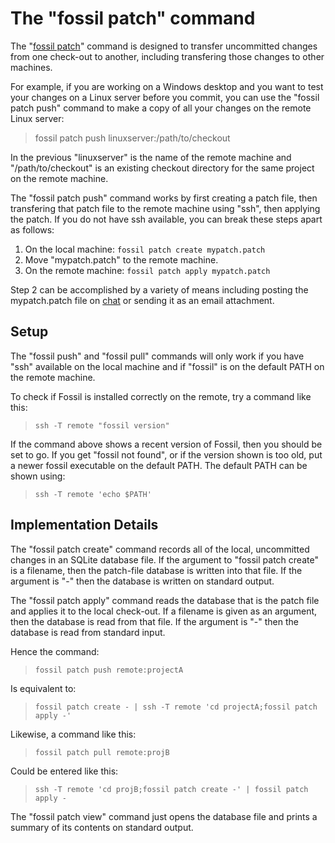 # The "fossil patch" command

The "[fossil patch](/help?cmd=patch)" command is designed to transfer
uncommitted changes from one check-out to another, including transfering
those changes to other machines.

For example, if you are working on a Windows desktop and you want to
test your changes on a Linux server before you commit, you can use the
"fossil patch push" command to make a copy of all your changes on the
remote Linux server:

>  fossil patch push linuxserver:/path/to/checkout

In the previous "linuxserver" is the name of the remote machine and
"/path/to/checkout" is an existing checkout directory for the same project
on the remote machine.

The "fossil patch push" command works by first creating a patch file,
then transfering that patch file to the remote machine using "ssh", then
applying the patch.  If you do not have ssh available, you can break these
steps apart as follows:

  1.  On the local machine: `fossil patch create mypatch.patch`
  2.  Move "mypatch.patch" to the remote machine.
  3.  On the remote machine: `fossil patch apply mypatch.patch`

Step 2 can be accomplished by a variety of means including
posting the mypatch.patch file on [chat](./chat.md) or sending
it as an email attachment.

## Setup

The "fossil push" and "fossil pull" commands will only work if you have
"ssh" available on the local machine and if "fossil" is on the default
PATH on the remote machine.

To check if Fossil is installed correctly on the remote, try a command
like this:

>  `ssh -T remote "fossil version"`

If the command above shows a recent version of Fossil, then you should be
set to go.  If you get "fossil not found", or if the version shown is too
old, put a newer fossil executable on the default PATH.  The default PATH
can be shown using:

>  `ssh -T remote 'echo $PATH'`

## Implementation Details

The "fossil patch create" command records all of the local, uncommitted
changes in an SQLite database file.  If the argument to "fossil patch create"
is a filename, then the patch-file database is written into that file.
If the argument is "-" then the database is written on standard output.

The "fossil patch apply" command reads the database that is the patch file
and applies it to the local check-out.  If a filename is given as an
argument, then the database is read from that file.  If the argument is "-"
then the database is read from standard input.

Hence the command:

> `fossil patch push remote:projectA`

Is equivalent to:

> `fossil patch create - | ssh -T remote 'cd projectA;fossil patch apply -'`

Likewise, a command like this:

> `fossil patch pull remote:projB`

Could be entered like this:

> `ssh -T remote 'cd projB;fossil patch create -' | fossil patch apply -`

The "fossil patch view" command just opens the database file and prints
a summary of its contents on standard output.
